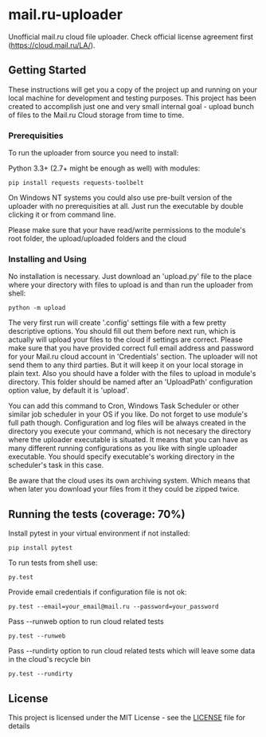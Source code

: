 # mail.ru-uploader
Unofficial mail.ru cloud file uploader. Check official license agreement first (https://cloud.mail.ru/LA/). 

## Getting Started

These instructions will get you a copy of the project up and running on your local machine for development and testing purposes.
This project has been created to accomplish just one and very small internal goal - upload bunch of files to the Mail.ru Cloud storage from time to time.

### Prerequisities

To run the uploader from source you need to install:

Python 3.3+ (2.7+ might be enough as well)
with modules:
```
pip install requests requests-toolbelt
```

On Windows NT systems you could also use pre-built version of the uploader with no prerequisities at all.
Just run the executable by double clicking it or from command line.

Please make sure that your have read/write permissions to the module's root folder, the upload/uploaded folders and the cloud

### Installing and Using

No installation is necessary.
Just download an 'upload.py' file to the place where your directory with files to upload is and than run the uploader from shell:
```
python -m upload
```
The very first run will create '.config' settings file with a few pretty descriptive options.
You should fill out them before next run, which is actually will upload your files to the cloud if settings are correct.
Please make sure that you have provided correct full email address and password for your Mail.ru cloud account in 'Credentials' section.
The uploader will not send them to any third parties. But it will keep it on your local storage in plain text.
Also you should have a folder with the files to upload in module's directory.
This folder should be named after an 'UploadPath' configuration option value, by default it is 'upload'.

You can add this command to Cron, Windows Task Scheduler or other similar job scheduler in your OS if you like. Do not forget to use module's full path though.
Configuration and log files will be always created in the directory you execute your command, which is not necesary the directory where the uploader executable is situated. It means that you can have as many different running configurations as you like with single uploader executable. You should specify executable's working directory in the scheduler's task in this case.

Be aware that the cloud uses its own archiving system. Which means that when later you download your files from it they could be zipped twice.

## Running the tests (coverage: 70%)
Install pytest in your virtual environment if not installed:
```
pip install pytest
```

To run tests from shell use:
```
py.test
```

Provide email credentials if configuration file is not ok:
```
py.test --email=your_email@mail.ru --password=your_password
```

Pass --runweb option to run cloud related tests
```
py.test --runweb
```

Pass --rundirty option to run cloud related tests which will leave some data in the cloud's recycle bin
```
py.test --rundirty
```

## License
This project is licensed under the MIT License - see the [LICENSE](LICENSE) file for details
